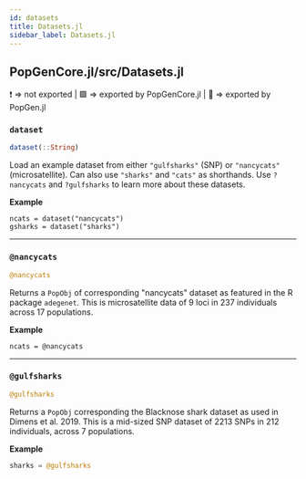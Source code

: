 ```yaml
---
id: datasets
title: Datasets.jl
sidebar_label: Datasets.jl
---
```

## PopGenCore.jl/src/Datasets.jl
❗ => not exported | 
🟪 => exported by PopGenCore.jl | 
🔵 => exported by PopGen.jl

### `dataset`
```julia
dataset(::String)
```
Load an example dataset from either `"gulfsharks"` (SNP) or `"nancycats"` (microsatellite). Can also use `"sharks"` and `"cats"`
as shorthands. Use `?nancycats` and `?gulfsharks` to learn more about
these datasets.

**Example**
```
ncats = dataset("nancycats")
gsharks = dataset("sharks")
```

----

### `@nancycats`
```julia
@nancycats
```
Returns a `PopObj` of corresponding "nancycats" dataset as featured in
the R package `adegenet`. This is microsatellite data of 9 loci in 237
individuals across 17 populations.

**Example**
```
ncats = @nancycats
```

----

### `@gulfsharks`
```julia
@gulfsharks
```
Returns a `PopObj` corresponding the Blacknose shark dataset as used in
Dimens et al. 2019. This is a mid-sized SNP dataset of 2213 SNPs in 212
individuals, across 7 populations.

**Example**
```julia
sharks = @gulfsharks
```
